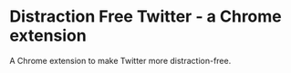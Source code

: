 # Distraction Free Twitter - a Chrome extension

A Chrome extension to make Twitter more distraction-free.
